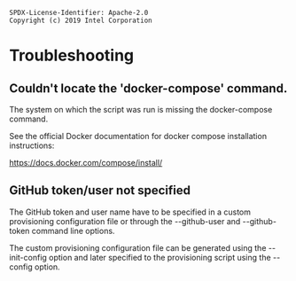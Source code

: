 ```text
SPDX-License-Identifier: Apache-2.0
Copyright (c) 2019 Intel Corporation
```

# Troubleshooting

## Couldn't locate the 'docker-compose' command.

The system on which the script was run is missing the docker-compose command. 

See the official Docker documentation for docker compose installation instructions:

https://docs.docker.com/compose/install/

## GitHub token/user not specified

The GitHub token and user name have to be specified in a custom provisioning configuration file or
through the --github-user and --github-token command line options.

The custom provisioning configuration file can be generated using the --init-config option and
later specified to the provisioning script using the --config option.
